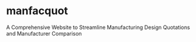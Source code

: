 # manfacquot
 A Comprehensive  Website to Streamline Manufacturing Design Quotations and Manufacturer Comparison
